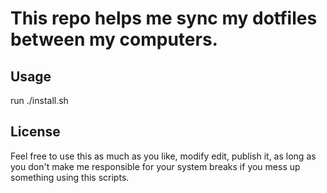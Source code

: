 # This repo helps me sync my dotfiles between my computers.

## Usage

run ./install.sh

## License

Feel free to use this as much as you like, modify edit, publish it, as long as you don't make me responsible for your system breaks if you mess up something using this scripts.
